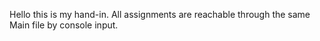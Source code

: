 Hello this is my hand-in.
All assignments are reachable through the same Main file by console input.